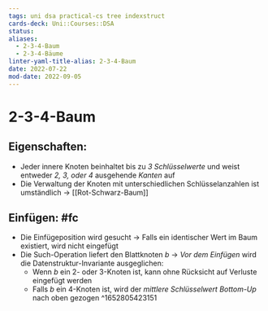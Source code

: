 ```yaml
---
tags: uni dsa practical-cs tree indexstruct
cards-deck: Uni::Courses::DSA
status: 
aliases:
  - 2-3-4-Baum
  - 2-3-4-Bäume
linter-yaml-title-alias: 2-3-4-Baum
date: 2022-07-22
mod-date: 2022-09-05
---
```


# 2-3-4-Baum

## Eigenschaften:
- Jeder innere Knoten beinhaltet bis zu *3 Schlüsselwerte* und weist entweder *2, 3, oder 4* ausgehende *Kanten* auf
- Die Verwaltung der Knoten mit unterschiedlichen Schlüsselanzahlen ist umständlich
	-> [[Rot-Schwarz-Baum]]

## Einfügen: #fc
- Die Einfügeposition wird gesucht
	-> Falls ein identischer Wert im Baum existiert, wird nicht eingefügt
- Die Such-Operation liefert den Blattknoten $b$
	-> *Vor dem Einfügen* wird die Datenstruktur-Invariante ausgeglichen:
	- Wenn $b$ ein 2- oder 3-Knoten ist, kann ohne Rücksicht auf Verluste eingefügt werden
	- Falls $b$ ein 4-Knoten ist, wird der *mittlere Schlüsselwert* *Bottom-Up* nach oben gezogen
^1652805423151
